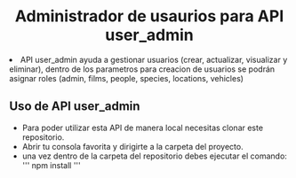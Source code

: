 <h1 align="center">Administrador de usaurios para API user_admin</h1>

<li align="left">
  API user_admin ayuda a gestionar usuarios (crear, actualizar, visualizar y eliminar), dentro de los parametros para creacion de usuarios se podrán asignar roles (admin, films, people, species, locations, vehicles)
</p>

<h2 align="left">Uso de API user_admin</h2>

<ul>
<li align="left">Para poder utilizar esta API de manera local necesitas clonar este repositorio.</li>
<li align="left">Abrir tu consola favorita y dirigirte a la carpeta del proyecto.</li>
<li align="left">una vez dentro de la carpeta del repositorio debes ejecutar el comando:
''' 
npm install 
'''

</li>

